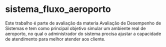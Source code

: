 # sistema_fluxo_aeroporto

Este trabalho é parte de avaliação da materia Avaliação de Desempenho de Sistemas e tem como principal objetivo
simular um ambiente real de aeroporto, no qual o administrador do sistema procisa ajustar a capacidade de atendimento
para melhor atender aos cliente.

